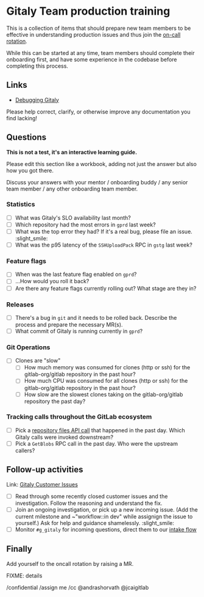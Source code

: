 # Gitaly Team production training

This is a collection of items that should prepare new team members to be effective in understanding production issues and thus join the [on-call rotation](https://about.gitlab.com/handbook/engineering/development/enablement/systems/gitaly#gitaly-oncall-rotation).

While this can be started at any time, team members should complete their onboarding first, and have some experience in the codebase before completing this process.

## Links

- [Debugging Gitaly](https://about.gitlab.com/handbook/engineering/development/enablement/systems/gitaly/debugging)

Please help correct, clarify, or otherwise improve any documentation you find lacking!

## Questions

**This is not a test, it's an interactive learning guide.**

Please edit this section like a workbook, adding not just the answer but also how you got there.

Discuss your answers with your mentor / onboarding buddy / any senior team member / any other onboarding team member.

### Statistics

- [ ] What was Gitaly's SLO availability last month?
- [ ] Which repository had the most errors in `gprd` last week?
- [ ] What was the top error they had? If it's a real bug, please file an issue. :slight_smile:
- [ ] What was the p95 latency of the `SSHUploadPack` RPC in `gstg` last week?

### Feature flags

- [ ] When was the last feature flag enabled on `gprd`?
- [ ] ...How would you roll it back?
- [ ] Are there any feature flags currently rolling out? What stage are they in?

### Releases

- [ ] There's a bug in `git` and it needs to be rolled back. Describe the process and prepare the necessary MR(s).
- [ ] What commit of Gitaly is running currently in `gprd`?

### Git Operations

- [ ] Clones are "slow"
  - [ ] How much memory was consumed for clones (http or ssh) for the gitlab-org/gitlab repository in the past hour?
  - [ ] How much CPU was consumed for all clones (http or ssh) for the gitlab-org/gitlab repository in the past hour?
  - [ ] How slow are the slowest clones taking on the gitlab-org/gitlab repository the past day?

### Tracking calls throughout the GitLab ecosystem

- [ ] Pick a [repository files API
  call](https://docs.gitlab.com/ee/api/repository_files.html#get-file-from-repository) that happened in the past day.  Which Gitaly calls were invoked downstream?
- [ ] Pick a `GetBlobs` RPC call in the past day. Who were the upstream callers?

## Follow-up activities

Link: [Gitaly Customer Issues](https://gitlab.com/gitlab-org/gitaly/-/issues/?sort=due_date&state=opened&label_name%5B%5D=Gitaly%20Customer%20Issue&first_page_size=100)

- [ ] Read through some recently closed customer issues and the investigation. Follow the reasoning and understand the fix.
- [ ] Join an ongoing investigation, or pick up a new incoming issue. (Add the current milestone and ~"workflow::in dev" while assignign the issue to yourself.) Ask for help and guidance shamelessly. :slight_smile:
- [ ] Monitor `#g_gitaly` for incoming questions, direct them to our [intake flow](https://handbook.gitlab.com/handbook/engineering/infrastructure/core-platform/systems/gitaly/#customer-issues)

## Finally

Add yourself to the oncall rotation by raising a MR.

FIXME: details

/confidential
/assign me
/cc @andrashorvath @jcaigitlab
